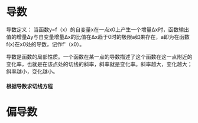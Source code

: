 # 导数

导数定义：
当函数y=f（x）的自变量x在一点x0上产生一个增量Δx时，函数输出值的增量Δy与自变量增量Δx的比值在Δx趋于0时的极限a如果存在，a即为在函数f(x)在x0处的导数，记作f'（x0）。

导数是函数的局部性质。一个函数在某一点的导数描述了这个函数在这一点附近的变化率，也就是在该点处的切线的斜率，斜率就是变化率。斜率越大，变化越大；斜率越小，变化越小。


#### 根据导数求切线方程


# 偏导数



